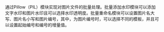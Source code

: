 通过Pillow（PIL）模块实现对图片文件的批量处理。批量添加水印模块可以添加文字水印和图片水印且可以选择水印透明度。批量重命名模块可以设置图片名大写、图片名小写和图片编号，其中，为图片编号时，可以选择不同的模板，并且可以设置起始编号和编号的增量值。
